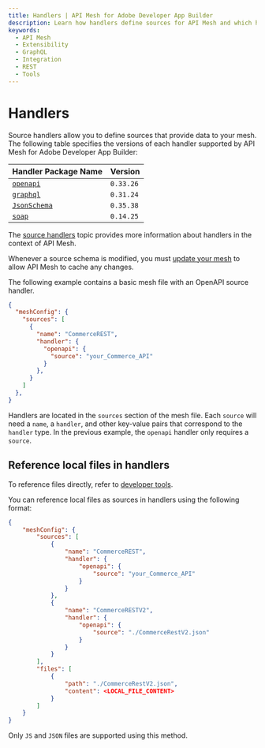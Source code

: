 ```yaml
---
title: Handlers | API Mesh for Adobe Developer App Builder
description: Learn how handlers define sources for API Mesh and which handlers are available.
keywords:
  - API Mesh
  - Extensibility
  - GraphQL
  - Integration
  - REST
  - Tools
---
```


# Handlers

Source handlers allow you to define sources that provide data to your mesh. The following table specifies the versions of each handler supported by API Mesh for Adobe Developer App Builder:

| Handler Package Name | Version |
|------------|------------|
[`openapi`](./openapi.md) | `0.33.26`
[`graphql`](./graphql.md) | `0.31.24`
[`JsonSchema`](./json-schema.md) | `0.35.38`
[`soap`](./soap.md) | `0.14.25`

The [source handlers](../../gateway/source-handlers.md) topic provides more information about handlers in the context of API Mesh.

<InlineAlert variant="info" slots="text"/>

Whenever a source schema is modified, you must [update your mesh](../../gateway/create-mesh.md#update-an-existing-mesh) to allow API Mesh to cache any changes.

The following example contains a basic mesh file with an OpenAPI source handler.

```json
{
  "meshConfig": {
    "sources": [
      {
        "name": "CommerceREST",
        "handler": {
          "openapi": {
            "source": "your_Commerce_API"
          }
        },
      }
    ]
  },
}
```

Handlers are located in the `sources` section of the mesh file. Each `source` will need a `name`, a `handler`, and other key-value pairs that correspond to the `handler` type. In the previous example, the `openapi` handler only requires a `source`.

## Reference local files in handlers

<InlineAlert variant="info" slots="text"/>

To reference files directly, refer to [developer tools](../../gateway/developer-tools.md#reference-files-directly).

You can reference local files as sources in handlers using the following format:

```json
{
    "meshConfig": {
        "sources": [
            {
                "name": "CommerceREST",
                "handler": {
                    "openapi": {
                        "source": "your_Commerce_API"
                    }
                }
            },
            {
                "name": "CommerceRESTV2",
                "handler": {
                    "openapi": {
                        "source": "./CommerceRestV2.json"
                    }
                }
            }
        ],
        "files": [
            {
                "path": "./CommerceRestV2.json",
                "content": <LOCAL_FILE_CONTENT>
            }
        ]
    }
}
```

<InlineAlert variant="info" slots="text"/>

Only `JS` and `JSON` files are supported using this method.

